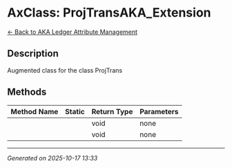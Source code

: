 # AxClass: ProjTransAKA_Extension

[← Back to AKA Ledger Attribute Management](../README.md)

## Description

<summary> Augmented class for the class <c>ProjTrans</c> </summary>

## Methods

| Method Name | Static | Return Type | Parameters |
|-------------|--------|-------------|------------|
|  |  | void | none |
|  |  | void | none |

---

*Generated on 2025-10-17 13:33*

